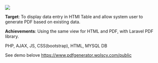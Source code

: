 

<img src="http://wolscy.com/czarna/images/pdfgenerator.jpg">

<b>Target</b>: To display data entry in HTMl Table and allow system user to generate PDF based on existing data.

<b>Achievements</b>: Using the same view for HTML and PDF, with Laravel PDF library.

PHP, AJAX, JS, CSS(bootstrap), HTML, MYSQL DB

See demo belove
https://www.pdfgenerator.wolscy.com/public
